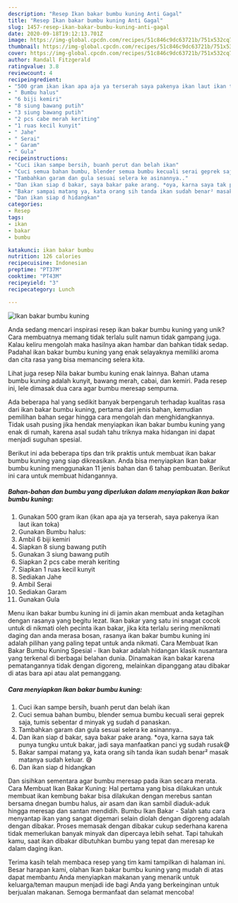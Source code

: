 ```yaml
---
description: "Resep Ikan bakar bumbu kuning Anti Gagal"
title: "Resep Ikan bakar bumbu kuning Anti Gagal"
slug: 1457-resep-ikan-bakar-bumbu-kuning-anti-gagal
date: 2020-09-18T19:12:13.701Z
image: https://img-global.cpcdn.com/recipes/51c846c9dc63721b/751x532cq70/ikan-bakar-bumbu-kuning-foto-resep-utama.jpg
thumbnail: https://img-global.cpcdn.com/recipes/51c846c9dc63721b/751x532cq70/ikan-bakar-bumbu-kuning-foto-resep-utama.jpg
cover: https://img-global.cpcdn.com/recipes/51c846c9dc63721b/751x532cq70/ikan-bakar-bumbu-kuning-foto-resep-utama.jpg
author: Randall Fitzgerald
ratingvalue: 3.8
reviewcount: 4
recipeingredient:
- "500 gram ikan ikan apa aja ya terserah saya pakenya ikan laut ikan toka"
- " Bumbu halus"
- "6 biji kemiri"
- "8 siung bawang putih"
- "3 siung bawang putih"
- "2 pcs cabe merah keriting"
- "1 ruas kecil kunyit"
- " Jahe"
- " Serai"
- " Garam"
- " Gula"
recipeinstructions:
- "Cuci ikan sampe bersih, buanh perut dan belah ikan"
- "Cuci semua bahan bumbu, blender semua bumbu kecuali serai geprek saja, tumis sebentar d minyak yg sudah d panaskan."
- "Tambahkan garam dan gula sesuai selera ke asinannya.."
- "Dan ikan siap d bakar, saya bakar pake arang. *oya, karna saya tak punya tungku untuk bakar, jadi saya manfaatkan panci yg sudah rusak😅"
- "Bakar sampai matang ya, kata orang sih tanda ikan sudah benar² masak matanya sudah keluar. 😅"
- "Dan ikan siap d hidangkan"
categories:
- Resep
tags:
- ikan
- bakar
- bumbu

katakunci: ikan bakar bumbu 
nutrition: 126 calories
recipecuisine: Indonesian
preptime: "PT37M"
cooktime: "PT43M"
recipeyield: "3"
recipecategory: Lunch

---
```



![Ikan bakar bumbu kuning](https://img-global.cpcdn.com/recipes/51c846c9dc63721b/751x532cq70/ikan-bakar-bumbu-kuning-foto-resep-utama.jpg)

Anda sedang mencari inspirasi resep ikan bakar bumbu kuning yang unik? Cara membuatnya memang tidak terlalu sulit namun tidak gampang juga. Kalau keliru mengolah maka hasilnya akan hambar dan bahkan tidak sedap. Padahal ikan bakar bumbu kuning yang enak selayaknya memiliki aroma dan cita rasa yang bisa memancing selera kita.

Lihat juga resep Nila bakar bumbu kuning enak lainnya. Bahan utama bumbu kuning adalah kunyit, bawang merah, cabai, dan kemiri. Pada resep ini, lele dimasak dua cara agar bumbu meresap sempurna.

Ada beberapa hal yang sedikit banyak berpengaruh terhadap kualitas rasa dari ikan bakar bumbu kuning, pertama dari jenis bahan, kemudian pemilihan bahan segar hingga cara mengolah dan menghidangkannya. Tidak usah pusing jika hendak menyiapkan ikan bakar bumbu kuning yang enak di rumah, karena asal sudah tahu triknya maka hidangan ini dapat menjadi suguhan spesial.


Berikut ini ada beberapa tips dan trik praktis untuk membuat ikan bakar bumbu kuning yang siap dikreasikan. Anda bisa menyiapkan Ikan bakar bumbu kuning menggunakan 11 jenis bahan dan 6 tahap pembuatan. Berikut ini cara untuk membuat hidangannya.

<!--inarticleads1-->

##### Bahan-bahan dan bumbu yang diperlukan dalam menyiapkan Ikan bakar bumbu kuning:

1. Gunakan 500 gram ikan (ikan apa aja ya terserah, saya pakenya ikan laut ikan toka)
1. Gunakan  Bumbu halus:
1. Ambil 6 biji kemiri
1. Siapkan 8 siung bawang putih
1. Gunakan 3 siung bawang putih
1. Siapkan 2 pcs cabe merah keriting
1. Siapkan 1 ruas kecil kunyit
1. Sediakan  Jahe
1. Ambil  Serai
1. Sediakan  Garam
1. Gunakan  Gula


Menu ikan bakar bumbu kuning ini di jamin akan membuat anda ketagihan dengan rasanya yang begitu lezat. Ikan bakar yang satu ini snagat cocok untuk di nikmati oleh pecinta ikan bakar, jika kita terlalu sering menikmati daging dan anda merasa bosan, rasanya ikan bakar bumbu kuning ini adalah pilihan yang paling tepat untuk anda nikmati. Cara Membuat Ikan Bakar Bumbu Kuning Spesial - Ikan bakar adalah hidangan klasik nusantara yang terkenal di berbagai belahan dunia. Dinamakan ikan bakar karena pematangannya tidak dengan digoreng, melainkan dipanggang atau dibakar di atas bara api atau alat pemanggang. 

<!--inarticleads2-->

##### Cara menyiapkan Ikan bakar bumbu kuning:

1. Cuci ikan sampe bersih, buanh perut dan belah ikan
1. Cuci semua bahan bumbu, blender semua bumbu kecuali serai geprek saja, tumis sebentar d minyak yg sudah d panaskan.
1. Tambahkan garam dan gula sesuai selera ke asinannya..
1. Dan ikan siap d bakar, saya bakar pake arang. *oya, karna saya tak punya tungku untuk bakar, jadi saya manfaatkan panci yg sudah rusak😅
1. Bakar sampai matang ya, kata orang sih tanda ikan sudah benar² masak matanya sudah keluar. 😅
1. Dan ikan siap d hidangkan


Dan sisihkan sementara agar bumbu meresap pada ikan secara merata. Cara Membuat Ikan Bakar Kuning: Hal pertama yang bisa dilakukan untuk membuat ikan kembung bakar bisa dilakukan dengan merebus santan bersama dnegan bumbu halus, air asam dan ikan sambil diaduk-aduk hingga meresap dan santan mendidih. Bumbu Ikan Bakar - Salah satu cara menyantap ikan yang sangat digemari selain diolah dengan digoreng adalah dengan dibakar. Proses memasak dengan dibakar cukup sederhana karena tidak memerlukan banyak minyak dan dipercaya lebih sehat. Tapi tahukah kamu, saat ikan dibakar dibutuhkan bumbu yang tepat dan meresap ke dalam daging ikan. 

Terima kasih telah membaca resep yang tim kami tampilkan di halaman ini. Besar harapan kami, olahan Ikan bakar bumbu kuning yang mudah di atas dapat membantu Anda menyiapkan makanan yang menarik untuk keluarga/teman maupun menjadi ide bagi Anda yang berkeinginan untuk berjualan makanan. Semoga bermanfaat dan selamat mencoba!
